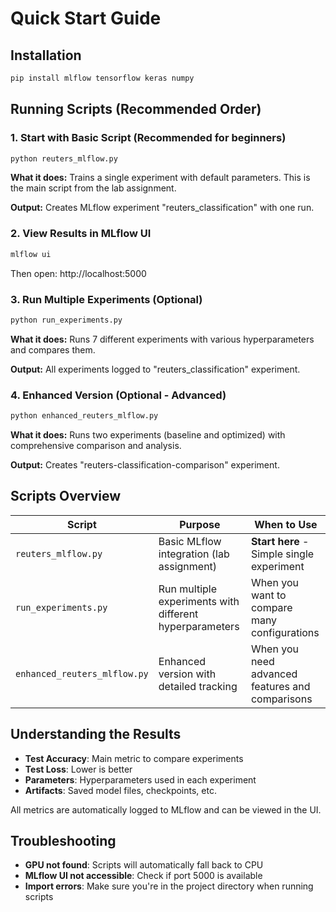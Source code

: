 # Quick Start Guide

## Installation

```bash
pip install mlflow tensorflow keras numpy
```

## Running Scripts (Recommended Order)

### 1. Start with Basic Script (Recommended for beginners)

```bash
python reuters_mlflow.py
```

**What it does:** Trains a single experiment with default parameters. This is the main script from the lab assignment.

**Output:** Creates MLflow experiment "reuters_classification" with one run.

### 2. View Results in MLflow UI

```bash
mlflow ui
```

Then open: http://localhost:5000

### 3. Run Multiple Experiments (Optional)

```bash
python run_experiments.py
```

**What it does:** Runs 7 different experiments with various hyperparameters and compares them.

**Output:** All experiments logged to "reuters_classification" experiment.

### 4. Enhanced Version (Optional - Advanced)

```bash
python enhanced_reuters_mlflow.py
```

**What it does:** Runs two experiments (baseline and optimized) with comprehensive comparison and analysis.

**Output:** Creates "reuters-classification-comparison" experiment.

## Scripts Overview

| Script | Purpose | When to Use |
|--------|---------|-------------|
| `reuters_mlflow.py` | Basic MLflow integration (lab assignment) | **Start here** - Simple single experiment |
| `run_experiments.py` | Run multiple experiments with different hyperparameters | When you want to compare many configurations |
| `enhanced_reuters_mlflow.py` | Enhanced version with detailed tracking | When you need advanced features and comparisons |

## Understanding the Results

- **Test Accuracy**: Main metric to compare experiments
- **Test Loss**: Lower is better
- **Parameters**: Hyperparameters used in each experiment
- **Artifacts**: Saved model files, checkpoints, etc.

All metrics are automatically logged to MLflow and can be viewed in the UI.

## Troubleshooting

- **GPU not found**: Scripts will automatically fall back to CPU
- **MLflow UI not accessible**: Check if port 5000 is available
- **Import errors**: Make sure you're in the project directory when running scripts

